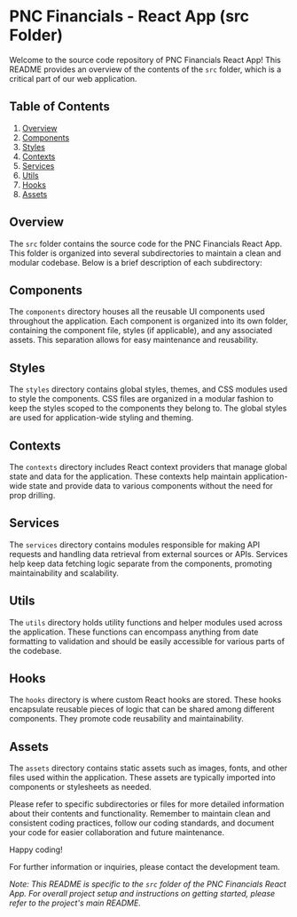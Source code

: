 # PNC Financials - React App (src Folder)

Welcome to the source code repository of PNC Financials React App! This README provides an overview of the contents of the `src` folder, which is a critical part of our web application.

## Table of Contents

1. [Overview](#overview)
2. [Components](#components)
3. [Styles](#styles)
4. [Contexts](#contexts)
5. [Services](#services)
6. [Utils](#utils)
7. [Hooks](#hooks)
8. [Assets](#assets)

## Overview

The `src` folder contains the source code for the PNC Financials React App. This folder is organized into several subdirectories to maintain a clean and modular codebase. Below is a brief description of each subdirectory:

## Components

The `components` directory houses all the reusable UI components used throughout the application. Each component is organized into its own folder, containing the component file, styles (if applicable), and any associated assets. This separation allows for easy maintenance and reusability.

## Styles

The `styles` directory contains global styles, themes, and CSS modules used to style the components. CSS files are organized in a modular fashion to keep the styles scoped to the components they belong to. The global styles are used for application-wide styling and theming.

## Contexts

The `contexts` directory includes React context providers that manage global state and data for the application. These contexts help maintain application-wide state and provide data to various components without the need for prop drilling.

## Services

The `services` directory contains modules responsible for making API requests and handling data retrieval from external sources or APIs. Services help keep data fetching logic separate from the components, promoting maintainability and scalability.

## Utils

The `utils` directory holds utility functions and helper modules used across the application. These functions can encompass anything from date formatting to validation and should be easily accessible for various parts of the codebase.

## Hooks

The `hooks` directory is where custom React hooks are stored. These hooks encapsulate reusable pieces of logic that can be shared among different components. They promote code reusability and maintainability.

## Assets

The `assets` directory contains static assets such as images, fonts, and other files used within the application. These assets are typically imported into components or stylesheets as needed.

Please refer to specific subdirectories or files for more detailed information about their contents and functionality. Remember to maintain clean and consistent coding practices, follow our coding standards, and document your code for easier collaboration and future maintenance.

Happy coding!

For further information or inquiries, please contact the development team.

*Note: This README is specific to the `src` folder of the PNC Financials React App. For overall project setup and instructions on getting started, please refer to the project's main README.*